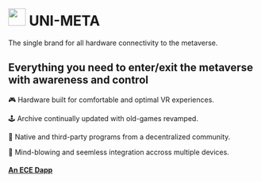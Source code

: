 #  <img src="https://user-images.githubusercontent.com/61543012/194732341-dd1f83d6-7d24-455c-8e61-4f8d68509426.png" height="35" width="35" align-items="center" justify-content="center" /> UNI-META
The single brand for all hardware connectivity to the metaverse.

## Everything you need to enter/exit the metaverse with awareness and control

🎮 Hardware built for comfortable and optimal VR experiences.

🕹️ Archive continually updated with old-games revamped.

👾 Native and third-party programs from a decentralized community.

🤯 Mind-blowing and seemless integration accross multiple devices.

#### [An ECE Dapp](https://github.com/eliascharlese)
